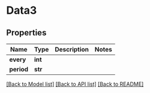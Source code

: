 # Data3

## Properties
Name | Type | Description | Notes
------------ | ------------- | ------------- | -------------
**every** | **int** |  | 
**period** | **str** |  | 

[[Back to Model list]](../README.md#documentation-for-models) [[Back to API list]](../README.md#documentation-for-api-endpoints) [[Back to README]](../README.md)


